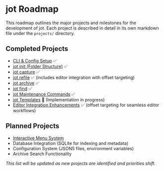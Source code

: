 # jot Roadmap

This roadmap outlines the major projects and milestones for the development of jot. Each project is described in detail in its own markdown file under the `projects/` directory.

## Completed Projects
- [CLI & Config Setup](projects/cli_and_config_setup.md) ✅
- [jot init (Folder Structure)](projects/jot_init.md) ✅
- [jot capture](projects/jot_capture.md) ✅
- [jot refile](projects/jot_refile.md) ✅ (includes editor integration with offset targeting)
- [jot archive](projects/jot_archive.md) ✅
- [jot find](projects/jot_find.md) ✅
- [jot Maintenance Commands](projects/jot_maintenance.md) ✅
- [jot Templates](projects/jot_templates.md) 🚧 (Implementation in progress)
- [Editor Integration Enhancements](projects/editor_integration.md) ✅ (offset targeting for seamless editor workflows)

## Planned Projects
- [Interactive Menu System](projects/interactive_menu_system.md)
- Database Integration (SQLite for indexing and metadata)
- Configuration System (JSON5 files, environment variables)
- Archive Search Functionality

_This list will be updated as new projects are identified and priorities shift._
